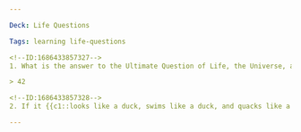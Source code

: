 ```yaml
---

Deck: Life Questions

Tags: learning life-questions

<!--ID:1686433857327-->
1. What is the answer to the Ultimate Question of Life, the Universe, and Everything?

> 42

<!--ID:1686433857328-->
2. If it {{c1::looks like a duck, swims like a duck, and quacks like a duck}}, then it is a {{c2::duck}}.

---
```

